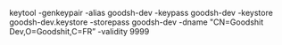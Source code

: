 keytool -genkeypair -alias goodsh-dev -keypass goodsh-dev -keystore goodsh-dev.keystore -storepass goodsh-dev -dname "CN=Goodshit Dev,O=Goodshit,C=FR” -validity 9999